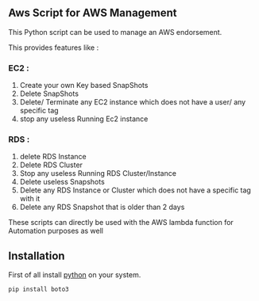 ## Aws Script for AWS Management

This Python script can be used to manage an AWS endorsement.

This provides features like :

### EC2 :

1. Create your own Key based SnapShots 
2. Delete SnapShots 
3. Delete/ Terminate any EC2 instance which does not have a user/ any specific tag 
4. stop any useless Running Ec2 instance

### RDS : 

1. delete RDS Instance
2. Delete RDS Cluster
3. Stop any useless Running RDS Cluster/Instance
4. Delete useless Snapshots 
5. Delete any RDS Instance or Cluster which does not have a specific tag with it 
6. Delete any RDS Snapshot that is older than 2 days 

These scripts can directly be used with the AWS lambda function for Automation purposes as well

## Installation

First of all install [python]("https://www.python.org/downloads/") on your system.
```
pip install boto3
```


